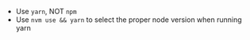 - Use `yarn`, NOT `npm`
- Use `nvm use && yarn` to select the proper node version when running yarn
